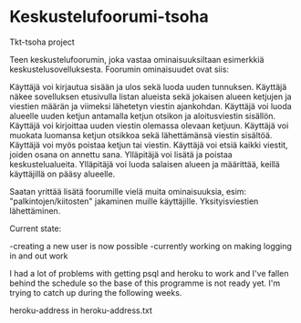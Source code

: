 # Keskustelufoorumi-tsoha
Tkt-tsoha project

Teen keskustelufoorumin, joka vastaa ominaisuuksiltaan esimerkkiä keskustelusovelluksesta.
Foorumin ominaisuudet ovat siis:

Käyttäjä voi kirjautua sisään ja ulos sekä luoda uuden tunnuksen.
Käyttäjä näkee sovelluksen etusivulla listan alueista sekä jokaisen alueen ketjujen ja viestien määrän ja viimeksi lähetetyn viestin ajankohdan.
Käyttäjä voi luoda alueelle uuden ketjun antamalla ketjun otsikon ja aloitusviestin sisällön.
Käyttäjä voi kirjoittaa uuden viestin olemassa olevaan ketjuun.
Käyttäjä voi muokata luomansa ketjun otsikkoa sekä lähettämänsä viestin sisältöä. Käyttäjä voi myös poistaa ketjun tai viestin.
Käyttäjä voi etsiä kaikki viestit, joiden osana on annettu sana.
Ylläpitäjä voi lisätä ja poistaa keskustelualueita.
Ylläpitäjä voi luoda salaisen alueen ja määrittää, keillä käyttäjillä on pääsy alueelle.

Saatan yrittää lisätä foorumille vielä muita ominaisuuksia,
esim: 
"palkintojen/kiitosten" jakaminen muille käyttäjille.
Yksityisviestien lähettäminen.

Current state:

-creating a new user is now possible
-currently working on making logging in and out work

I had a lot of problems with getting psql and heroku
to work and I've fallen behind the schedule so the
base of this programme is not ready yet.
I'm trying to catch up during the following weeks.

heroku-address in heroku-address.txt
